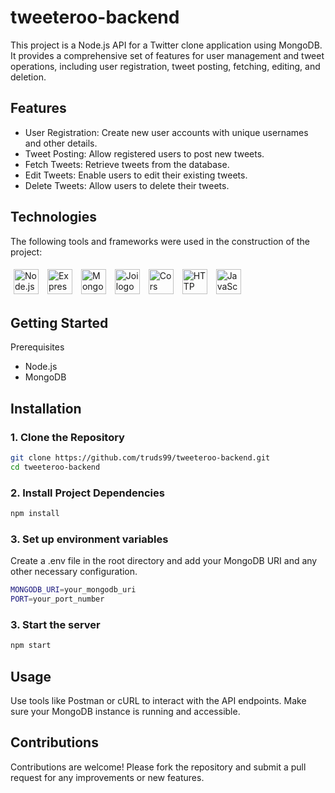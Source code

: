# tweeteroo-backend

This project is a Node.js API for a Twitter clone application using MongoDB. It provides a comprehensive set of features for user management and tweet operations, including user registration, tweet posting, fetching, editing, and deletion.

## Features

- User Registration: Create new user accounts with unique usernames and other details.
- Tweet Posting: Allow registered users to post new tweets.
- Fetch Tweets: Retrieve tweets from the database.
- Edit Tweets: Enable users to edit their existing tweets.
- Delete Tweets: Allow users to delete their tweets.

## Technologies
The following tools and frameworks were used in the construction of the project:<br>
<p>
    
<p>
    <img style='margin: 5px;' src="https://img.shields.io/badge/Node.js-43853D?style=for-the-badge&logo=node.js&logoColor=white" height="40" alt="Node.js logo" />
    <img style='margin: 5px;' src="https://img.shields.io/badge/Express-000000?style=for-the-badge&logo=express&logoColor=white" height="40" alt="Express logo" />
    <img style='margin: 5px;' src="https://img.shields.io/badge/MongoDB-47A248?style=for-the-badge&logo=mongodb&logoColor=white" height="40" alt="MongoDB logo" />
    <img style='margin: 5px;' src="https://img.shields.io/badge/Joi-336699?style=for-the-badge&logo=auth0&logoColor=white" height="40" alt="Joi logo" />
    <img style='margin: 5px;' src="https://img.shields.io/badge/Cors-FF6F91?style=for-the-badge&logo=cors&logoColor=white" height="40" alt="Cors logo" />
    <img style='margin: 5px;' src="https://img.shields.io/badge/HTTP_Status-5D5D5D?style=for-the-badge&logo=http-status&logoColor=white" height="40" alt="HTTP Status logo" />
    <img style='margin: 5px;' src="https://img.shields.io/badge/JavaScript-F7DF1E?style=for-the-badge&logo=javascript&logoColor=black" height="40" alt="JavaScript logo" />
</p>

## Getting Started

Prerequisites
- Node.js
- MongoDB

## Installation

### 1. Clone the Repository

```bash
git clone https://github.com/truds99/tweeteroo-backend.git
cd tweeteroo-backend
```

### 2. Install Project Dependencies

```bash
npm install
```

### 3. Set up environment variables

Create a .env file in the root directory and add your MongoDB URI and any other necessary configuration.

```bash
MONGODB_URI=your_mongodb_uri
PORT=your_port_number
```

### 3. Start the server

```bash
npm start
```
## Usage
Use tools like Postman or cURL to interact with the API endpoints. Make sure your MongoDB instance is running and accessible.

## Contributions
Contributions are welcome! Please fork the repository and submit a pull request for any improvements or new features.

